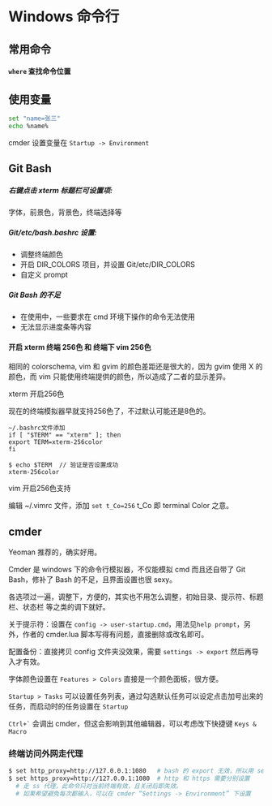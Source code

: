 # Windows 命令行

## 常用命令

#### `where` 查找命令位置


## 使用变量

```bash
set "name=张三"
echo %name%
```

cmder 设置变量在 `Startup -> Environment`


## Git Bash

##### 右键点击 xterm 标题栏可设置项:

字体，前景色，背景色，终端选择等

##### Git/etc/bash.bashrc 设置:

* 调整终端颜色
* 开启 DIR_COLORS 项目，并设置 Git/etc/DIR_COLORS
* 自定义 prompt

##### Git Bash 的不足
* 在使用中，一些要求在 cmd 环境下操作的命令无法使用
* 无法显示进度条等内容


#### 开启 xterm 终端 256色 和 终端下 vim 256色

相同的 colorschema, vim 和 gvim 的颜色差距还是很大的，因为 gvim 使用 X 的颜色，而 vim 只能使用终端提供的颜色，所以造成了二者的显示差异。

xterm 开启256色

现在的终端模拟器早就支持256色了，不过默认可能还是8色的。

```
~/.bashrc文件添加
if [ "$TERM" == "xterm" ]; then
export TERM=xterm-256color
fi

$ echo $TERM  // 验证是否设置成功
xterm-256color
```

vim 开启256色支持

编辑 ~/.vimrc 文件，添加 `set t_Co=256` t_Co 即 terminal Color 之意。


## cmder

Yeoman 推荐的，确实好用。

Cmder 是 windows 下的命令行模拟器，不仅能模拟 cmd 而且还自带了 Git Bash，修补了 Bash 的不足，且界面设置也很 sexy。

各选项过一遍，调整下，方便的，其实也不用怎么调整，初始目录、提示符、标题栏、状态栏 等之类的调下就好。

关于提示符：设置在 `config -> user-startup.cmd`，用法见`help prompt`，另外，作者的 cmder.lua 脚本写得有问题，直接删除或改名即可。

配置备份：直接拷贝 config 文件夹没效果，需要 `settings -> export` 然后再导入才有效。

字体颜色设置在 `Features > Colors` 直接是一个颜色面板，很方便。

`Startup > Tasks` 可以设置任务列表，通过勾选默认任务可以设定点击加号出来的任务，而启动时的任务设置在 `Startup`

`` Ctrl+` `` 会调出 cmder，但这会影响到其他编辑器，可以考虑改下快捷键 `Keys & Macro`

### 终端访问外网走代理

```bash
$ set http_proxy=http://127.0.0.1:1080   # bash 的 export 无效，所以用 set
$ set https_proxy=http://127.0.0.1:1080  # http 和 https 需要分别设置
  # 走 ss 代理，此命令只对当前终端有效，且关闭后即失效。
  # 如果希望避免每次都输入，可以在 cmder “Settings -> Environment” 下设置
```
